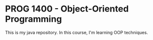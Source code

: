 # PROG 1400 - Object-Oriented Programming

This is my java repository. 
In this course, I'm learning OOP techniques.


